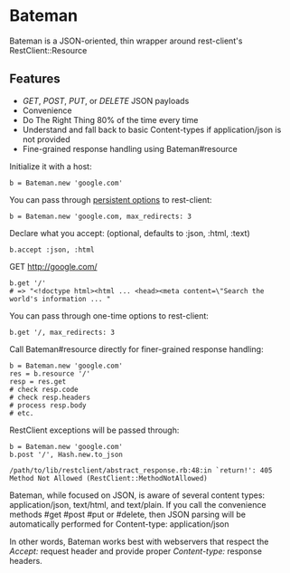 Bateman
=======
Bateman is a JSON-oriented, thin wrapper around rest-client's RestClient::Resource

Features
--------
* *GET*, *POST*, *PUT*, or *DELETE* JSON payloads
* Convenience
* Do The Right Thing 80% of the time every time
* Understand and fall back to basic Content-types if application/json is not provided
* Fine-grained response handling using Bateman#resource

Initialize it with a host:

    b = Bateman.new 'google.com'

You can pass through [persistent options](https://github.com/rest-client/rest-client/blob/master/lib/restclient/request.rb) to rest-client:

    b = Bateman.new 'google.com, max_redirects: 3

Declare what you accept: (optional, defaults to :json, :html, :text)

    b.accept :json, :html

GET http://google.com/

    b.get '/'
    # => "<!doctype html><html ... <head><meta content=\"Search the world's information ... "

You can pass through one-time options to rest-client:

    b.get '/, max_redirects: 3

Call Bateman#resource directly for finer-grained response handling:

    b = Bateman.new 'google.com'
    res = b.resource '/'
    resp = res.get
    # check resp.code
    # check resp.headers
    # process resp.body
    # etc.

RestClient exceptions will be passed through:

    b = Bateman.new 'google.com'
    b.post '/', Hash.new.to_json

    /path/to/lib/restclient/abstract_response.rb:48:in `return!': 405 Method Not Allowed (RestClient::MethodNotAllowed)

Bateman, while focused on JSON, is aware of several content types: application/json, text/html, and text/plain.  If you call the convenience methods #get #post #put or #delete, then JSON parsing will be automatically performed for Content-type: application/json

In other words, Bateman works best with webservers that respect the *Accept:* request header and provide proper *Content-type:* response headers.
